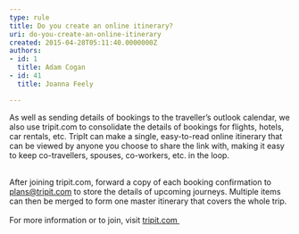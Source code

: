```yaml
---
type: rule
title: Do you create an online itinerary?
uri: do-you-create-an-online-itinerary
created: 2015-04-28T05:11:40.0000000Z
authors:
- id: 1
  title: Adam Cogan
- id: 41
  title: Joanna Feely

---
```




<span class='intro'> As well as sending details of bookings to the traveller’s outlook calendar, we also use tripit.com to consolidate the details of bookings for flights, hotels, car rentals, etc. TripIt can make a single, easy-to-read online itinerary that can be viewed by anyone you choose to share the link with, making it easy to keep co-travellers, spouses, co-workers, etc. in the loop.<div><br>After joining tripit.com, forward a copy of each booking confirmation to plans@tripit.com to store the details of upcoming journeys. Multiple items can then be merged to form one master itinerary that covers the whole trip.</div><div><br>For more information or to join, visit&#160;<a href="https&#58;//www.tripit.com/">tripit.com&#160;​​</a><br></div> </span>




